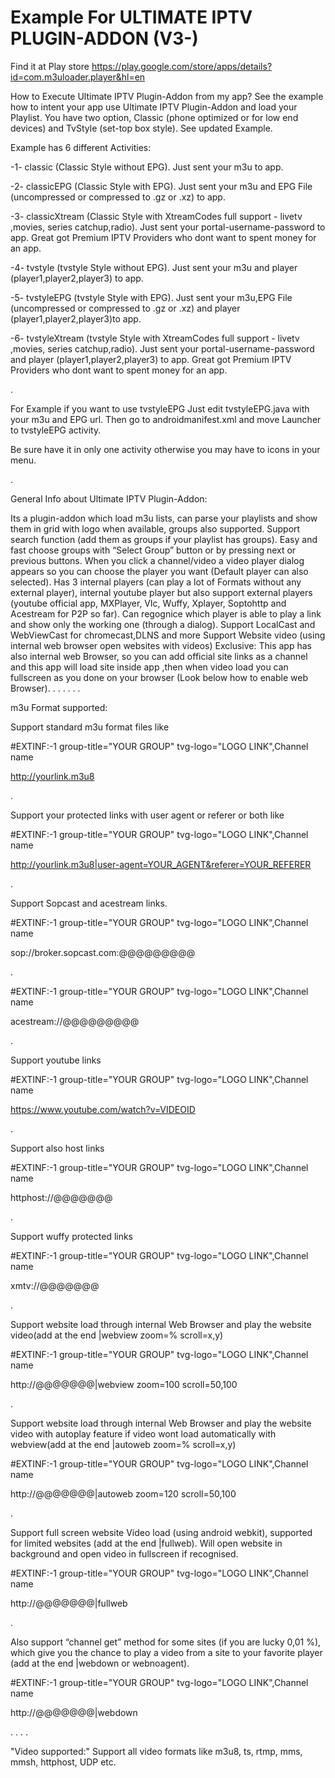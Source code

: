 # Example For ULTIMATE IPTV PLUGIN-ADDON (V3-)


Find it at Play store https://play.google.com/store/apps/details?id=com.m3uloader.player&hl=en

How to Execute Ultimate IPTV Plugin-Addon from my app?
See the example how to intent your app use Ultimate IPTV Plugin-Addon and load your Playlist. You have two option, Classic (phone optimized or for low end devices) and TvStyle (set-top box style). See updated Example.

Example has 6 different Activities:

-1- classic (Classic Style without EPG). Just sent your m3u to app.

-2- classicEPG (Classic Style with EPG). Just sent your m3u and EPG File (uncompressed or compressed to .gz or .xz) to app.

-3- classicXtream (Classic Style with XtreamCodes full support - livetv ,movies, series catchup,radio). Just sent your portal-username-password to app. Great got Premium IPTV Providers who dont want to spent money for an app.

-4- tvstyle (tvstyle Style without EPG). Just sent your m3u and player (player1,player2,player3) to app.

-5- tvstyleEPG (tvstyle Style with EPG). Just sent your m3u,EPG File (uncompressed or compressed to .gz or .xz) and player (player1,player2,player3)to app.

-6- tvstyleXtream (tvstyle Style with XtreamCodes full support - livetv ,movies, series catchup,radio). Just sent your portal-username-password and player (player1,player2,player3) to app. Great got Premium IPTV Providers who dont want to spent money for an app.

.

For Example if you want to use tvstyleEPG Just edit tvstyleEPG.java with your m3u and EPG url. Then go to androidmanifest.xml and move Launcher to tvstyleEPG activity.

Be sure have it in only one activity otherwise you may have to icons in your menu.

.

General Info about Ultimate IPTV Plugin-Addon:

Its a plugin-addon which load m3u lists, can parse your playlists and show them in grid with logo when available, groups also supported.
Support search function (add them as groups if your playlist has groups).
Easy and fast choose groups with “Select Group” button or by pressing next or previous buttons.
When you click a channel/video a video player dialog appears so you can choose the player you want (Default player can also selected).
Has 3 internal players (can play a lot of Formats without any external player), internal youtube player but also support external players (youtube official app, MXPlayer, Vlc, Wuffy, Xplayer, Soptohttp and Acestream for P2P so far). Can regognice which player is able to play a link and show only the working one (through a dialog).
Support LocalCast and WebViewCast for chromecast,DLNS and more
Support Website video (using internal web browser open websites with videos)
Exclusive: This app has also internal web Browser, so you can add official site links as a channel and this app will load site inside app ,then when video load you can fullscreen as you done on your browser (Look below how to enable web Browser).
.
.
.
.
.
.

m3u Format supported:

Support standard m3u format files like

#EXTINF:-1 group-title="YOUR GROUP" tvg-logo="LOGO LINK",Channel name

http://yourlink.m3u8

.

Support your protected links with user agent or referer or both like

#EXTINF:-1 group-title="YOUR GROUP" tvg-logo="LOGO LINK",Channel name

http://yourlink.m3u8|user-agent=YOUR_AGENT&referer=YOUR_REFERER

.

Support Sopcast and acestream links.

#EXTINF:-1 group-title="YOUR GROUP" tvg-logo="LOGO LINK",Channel name

sop://broker.sopcast.com:@@@@@@@@@

.

#EXTINF:-1 group-title="YOUR GROUP" tvg-logo="LOGO LINK",Channel name

acestream://@@@@@@@@@

.

Support youtube links

#EXTINF:-1 group-title="YOUR GROUP" tvg-logo="LOGO LINK",Channel name

https://www.youtube.com/watch?v=VIDEOID

.

Support also host links

#EXTINF:-1 group-title="YOUR GROUP" tvg-logo="LOGO LINK",Channel name

httphost://@@@@@@@

.

Support wuffy protected links

#EXTINF:-1 group-title="YOUR GROUP" tvg-logo="LOGO LINK",Channel name

xmtv://@@@@@@@

.

Support website load through internal Web Browser and play the website video(add at the end |webview zoom=% scroll=x,y)

#EXTINF:-1 group-title="YOUR GROUP" tvg-logo="LOGO LINK",Channel name

http://@@@@@@@|webview zoom=100 scroll=50,100

.

Support website load through internal Web Browser and play the website video with autoplay feature if video wont load automatically with webview(add at the end |autoweb zoom=% scroll=x,y)

#EXTINF:-1 group-title="YOUR GROUP" tvg-logo="LOGO LINK",Channel name

http://@@@@@@@|autoweb zoom=120 scroll=50,100

.

Support full screen website Video load (using android webkit), supported for limited websites (add at the end |fullweb). Will open website in background and open video in fullscreen if recognised.

#EXTINF:-1 group-title="YOUR GROUP" tvg-logo="LOGO LINK",Channel name

http://@@@@@@@|fullweb

.

Also support “channel get” method for some sites (if you are lucky 0,01 %), which give you the chance to play a video from a site to your favorite player (add at the end |webdown or webnoagent).

#EXTINF:-1 group-title="YOUR GROUP" tvg-logo="LOGO LINK",Channel name

http://@@@@@@@|webdown

. . . .

"Video supported:" Support all video formats like m3u8, ts, rtmp, mms, mmsh, httphost, UDP etc.
